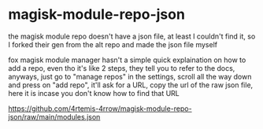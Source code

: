 # magisk-module-repo-json
the magisk module repo doesn't have a json file, at least I couldn't find it, so I forked their gen from the alt repo and made the json file myself

fox magisk module manager hasn't a simple quick explaination on how to add a repo, even tho it's like 2 steps, they tell you to refer to the docs, anyways, just go to "manage repos" in the settings, scroll all the way down and press on "add repo", it'll ask for a URL, copy the url of the raw json file, here it is incase you don't know how to find that URL

https://github.com/4rtemis-4rrow/magisk-module-repo-json/raw/main/modules.json
